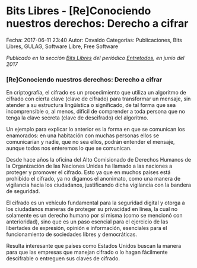 Bits Libres - [Re]Conociendo nuestros derechos: Derecho a cifrar
==================================

Fecha: 2017-06-11 23:40
Autor: Osvaldo
Categorías: Publicaciones, Bits Libres, GULAG, Software Libre, Free Software

_Publicado en la sección [Bits Libres](http://www.gulag.org.mx/revista/2016-05-10-Bits-Libres.html) del periódico [Entretodos](http://periodicoentretodos.com/), en junio del 2017_

<!-- break -->

### [Re]Conociendo nuestros derechos: Derecho a cifrar

En criptografía, el cifrado es un procedimiento que utiliza un algoritmo de cifrado con cierta clave (clave de cifrado) para transformar un mensaje, sin atender a su estructura lingüística o significado, de tal forma que sea incomprensible o, al menos, difícil de comprender a toda persona que no tenga la clave secreta (clave de descifrado) del algoritmo.

Un ejemplo para explicar lo anterior es la forma en que se comunican los enamorados: en una habitación con muchas personas ellos se comunicarían y nadie, que no sea ellos, podrán entender el mensaje, aunque todos nos enteremos lo que se comunican.

Desde hace años la oficina del Alto Comisionado de Derechos Humanos de la Organización de las Naciones Unidas ha llamado a las naciones a proteger y promover el cifrado. Esto ya que en  muchos países está prohibido el cifrado, ya no digamos el anonimato, como una manera de vigilancia hacia los ciudadanos, justificando dicha vigilancia con la bandera de seguridad.

El cifrado es un vehículo fundamental para la seguridad digital y otorga a los ciudadanos maneras de proteger su privacidad en línea, la cual no solamente es un derecho humano por sí misma (como se mencionó con anterioridad), sino que es un paso esencial para el ejercicio de las libertades de expresión, opinión e información, esenciales para el funcionamiento de sociedades libres y democráticas.

Resulta interesante que países como Estados Unidos buscan la manera para que las empresas que manejan cifrado o lo hagan fácilmente descifrable o entreguen sus claves de cifrado.
